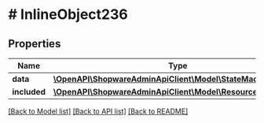 # # InlineObject236

## Properties

Name | Type | Description | Notes
------------ | ------------- | ------------- | -------------
**data** | [**\OpenAPI\ShopwareAdminApiClient\Model\StateMachineHistory**](StateMachineHistory.md) |  | [optional]
**included** | [**\OpenAPI\ShopwareAdminApiClient\Model\Resource[]**](Resource.md) |  | [optional]

[[Back to Model list]](../../README.md#models) [[Back to API list]](../../README.md#endpoints) [[Back to README]](../../README.md)
